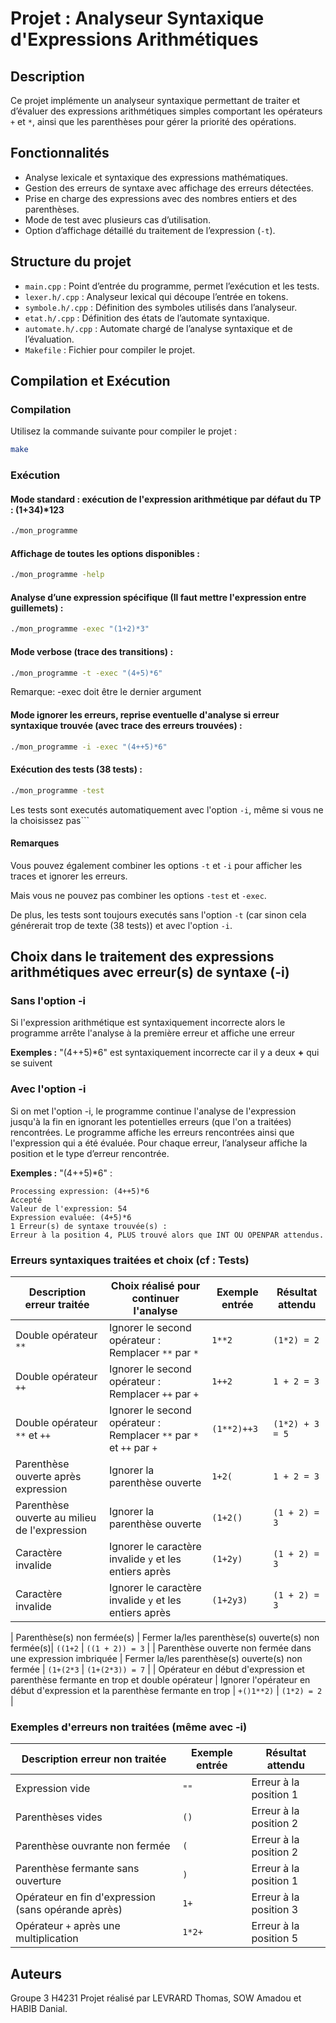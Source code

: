 # Projet : Analyseur Syntaxique d'Expressions Arithmétiques

## Description

Ce projet implémente un analyseur syntaxique permettant de traiter et d’évaluer des expressions arithmétiques simples comportant les opérateurs `+` et `*`, ainsi que les parenthèses pour gérer la priorité des opérations.

## Fonctionnalités

- Analyse lexicale et syntaxique des expressions mathématiques.
- Gestion des erreurs de syntaxe avec affichage des erreurs détectées.
- Prise en charge des expressions avec des nombres entiers et des parenthèses.
- Mode de test avec plusieurs cas d’utilisation.
- Option d’affichage détaillé du traitement de l’expression (`-t`).

## Structure du projet

- `main.cpp` : Point d’entrée du programme, permet l’exécution et les tests.
- `lexer.h/.cpp` : Analyseur lexical qui découpe l’entrée en tokens.
- `symbole.h/.cpp` : Définition des symboles utilisés dans l’analyseur.
- `etat.h/.cpp` : Définition des états de l’automate syntaxique.
- `automate.h/.cpp` : Automate chargé de l’analyse syntaxique et de l’évaluation.
- `Makefile` : Fichier pour compiler le projet.

## Compilation et Exécution

### Compilation

Utilisez la commande suivante pour compiler le projet :

```sh
make
```

### Exécution

#### Mode standard : exécution de l'expression arithmétique par défaut du TP : (1+34)*123
```sh
./mon_programme
```
#### Affichage de toutes les options disponibles :
```sh
./mon_programme -help
```

#### Analyse d’une expression spécifique (Il faut mettre l'expression entre guillemets) :
```sh
./mon_programme -exec "(1+2)*3"
```
#### Mode verbose (trace des transitions) :
```sh
./mon_programme -t -exec "(4+5)*6"
```
Remarque: -exec <expr> doit être le dernier argument

#### Mode ignorer les erreurs, reprise eventuelle d'analyse si erreur syntaxique trouvée (avec trace des erreurs trouvées) :
```sh
./mon_programme -i -exec "(4++5)*6"
```
#### Exécution des tests (38 tests) :
```sh
./mon_programme -test
```
Les tests sont executés automatiquement avec l'option `-i`, même si vous ne la choisissez pas```

#### Remarques

Vous pouvez également combiner les options `-t` et `-i` pour afficher les traces et ignorer les erreurs.

Mais vous ne pouvez pas combiner les options `-test` et `-exec`.

De plus, les tests sont toujours executés sans l'option `-t` (car sinon cela générerait trop de texte (38 tests)) et avec l'option `-i`. 

## Choix dans le traitement des expressions arithmétiques avec erreur(s) de syntaxe (-i)

### Sans l'option -i

Si l'expression arithmétique est syntaxiquement incorrecte alors le programme arrête l'analyse à la première erreur et affiche une erreur

**Exemples :** "(4++5)*6" est syntaxiquement incorrecte car il y a deux **+** qui se suivent

### Avec l'option -i

Si on met l'option -i, le programme continue l'analyse de l'expression jusqu'à la fin en ignorant les potentielles erreurs (que l'on a traitées) rencontrées. Le programme affiche les erreurs rencontrées ainsi que l'expression qui a été évaluée. Pour chaque erreur, l’analyseur affiche la position et le type d’erreur rencontrée.

**Exemples :** "(4++5)*6" :

```
Processing expression: (4++5)*6 
Accepté 
Valeur de l'expression: 54  
Expression evaluée: (4+5)*6 
1 Erreur(s) de syntaxe trouvée(s) : 
Erreur à la position 4, PLUS trouvé alors que INT OU OPENPAR attendus. 
```

### Erreurs syntaxiques traitées et choix (cf : Tests)

| Description erreur traitée                                       | Choix réalisé pour continuer l'analyse        | Exemple entrée        | Résultat attendu            |
|----------------------------------------------------------------|----------------------------------------|----------------|--------------------|
| Double opérateur `**`                                          | Ignorer le second opérateur : Remplacer `**` par `*`                | `1**2`         | `(1*2) = 2`        |
| Double opérateur `++`                                          | Ignorer le second opérateur : Remplacer `++` par `+`                | `1++2`         | `1 + 2 = 3`        |
| Double opérateur `**` et `++`                                  | Ignorer le second opérateur : Remplacer `**` par `*` et `++` par `+` | `(1**2)++3`   | `(1*2) + 3 = 5`   |
| Parenthèse ouverte après expression                                 | Ignorer la parenthèse ouverte         | `1+2(`         | `1 + 2 = 3`        |
| Parenthèse ouverte au milieu de l'expression       | Ignorer la parenthèse ouverte         | `(1+2()`      | `(1 + 2) = 3`     |
| Caractère invalide                                             | Ignorer le caractère invalide `y` et les entiers après    | `(1+2y)`      | `(1 + 2) = 3`     |
| Caractère invalide                                             | Ignorer le caractère invalide `y` et les entiers après    | `(1+2y3)`      | `(1 + 2) = 3`     |

| Parenthèse(s) non fermée(s)                               | Fermer la/les parenthèse(s) ouverte(s) non fermée(s)| `((1+2`        | `((1 + 2)) = 3`   |
| Parenthèse ouverte non fermée dans une expression imbriquée  | Fermer la/les parenthèse(s) ouverte(s) non fermée | `(1+(2*3`     | `(1+(2*3)) = 7`   |
| Opérateur en début d'expression et parenthèse fermante en trop et double opérateur | Ignorer l'opérateur en début d'expression  et la parenthèse fermante en trop | `+()1**2)`     | `(1*2) = 2`        |


### Exemples d'erreurs non traitées (même avec -i)

| Description erreur non traitée                              | Exemple entrée| Résultat attendu         |
|----------------------------------------------------|----------|--------------------|
| Expression vide                                       | `""`        | Erreur à la position 1 |
| Parenthèses vides                                   | `()`       | Erreur à la position 2 |
| Parenthèse ouvrante non fermée               | `(`         | Erreur à la position 2 |
| Parenthèse fermante sans ouverture           | `)`         | Erreur à la position 1 |
| Opérateur en fin d'expression  (sans opérande après)       | `1+`       | Erreur à la position 3 |
| Opérateur `+` après une multiplication             | `1*2+`    | Erreur à la position 5 |

## Auteurs
Groupe 3 H4231
Projet réalisé par LEVRARD Thomas, SOW Amadou et HABIB Danial.

